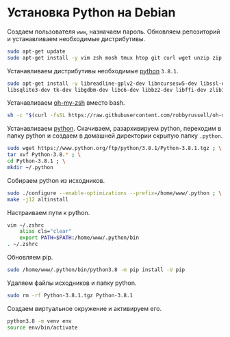 # Установка Python на Debian
Создаем пользователя `www`, назначаем пароль.
Обновляем репозиторий и устанавливаем необходимые дистрибутивы.
```sh
sudo apt-get update 
sudo apt-get install -y vim zsh mosh tmux htop git curl wget unzip zip gcc build-essential make
```
Устанавливаем дистрибутивы необходимые [python] `3.8.1`.
```sh
sudo apt-get install -y libreadline-gplv2-dev libncursesw5-dev libssl-dev \
libsqlite3-dev tk-dev libgdbm-dev libc6-dev libbz2-dev libffi-dev zlib1g-dev
```
Устанавливаем [oh-my-zsh](https://github.com/robbyrussell/oh-my-zsh) вместо bash.
```sh
sh -c "$(curl -fsSL https://raw.githubusercontent.com/robbyrussell/oh-my-zsh/master/tools/install.sh)"
``` 
Устанавливаем [python]. Скачиваем, разархивируем python, переходим в папку python и создаем в домашней директории скрытую папку `.python`.
```sh
sudo wget https://www.python.org/ftp/python/3.8.1/Python-3.8.1.tgz ; \
tar xvf Python-3.8.* ; \
cd Python-3.8.1 ; \
mkdir ~/.python
```
Собираем python из исходников.
```sh
sudo ./configure --enable-optimizations --prefix=/home/www/.python ; \
make -j12 altinstall
```
Настраиваем пути к python.
```sh
vim ~/.zshrc
	alias cls="clear"
	export PATH=$PATH:/home/www/.python/bin
. ~/.zshrc
```
Обновляем pip.
```sh
sudo /home/www/.python/bin/python3.8 -m pip install -U pip
```
Удаляем файлы исходников и папку python.
```sh
sudo rm -rf Python-3.8.1.tgz Python-3.8.1
```
Создаем виртуальное окружение и активируем его.
```sh
python3.8 -m venv env
source env/bin/activate
```
[python]: <https://www.python.org>
